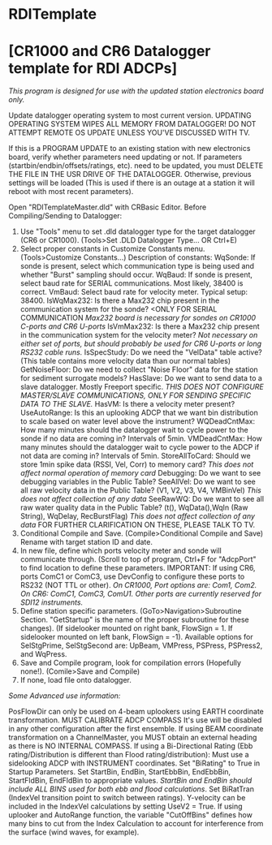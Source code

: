 # RDITemplate
# [CR1000 and CR6 Datalogger template for RDI ADCPs]

*This program is designed for use with the updated station electronics board only.*

Update datalogger operating system to most current version. UPDATING OPERATING SYSTEM WIPES ALL MEMORY FROM DATALOGGER! DO NOT ATTEMPT REMOTE OS UPDATE UNLESS YOU'VE DISCUSSED WITH TV.


If this is a PROGRAM UPDATE to an existing station with new electronics board, verify whether parameters need updating or not. If parameters (startbin/endbin/offsets/ratings, etc). need to be updated, you must DELETE THE FILE IN THE USR DRIVE OF THE DATALOGGER. Otherwise, previous settings will be loaded (This is used if there is an outage at a station it will reboot with most recent parameters).

Open "RDITemplateMaster.dld" with CRBasic Editor.
Before Compiling/Sending to Datalogger:
1. Use "Tools" menu to set .dld datalogger type for the target datalogger (CR6 or CR1000). (Tools>Set .DLD Datalogger Type... OR Ctrl+E)
2. Select proper constants in Customize Constants menu. (Tools>Customize Constants...)
  Description of constants:
    WqSonde: If sonde is present, select which communication type is being used and whether "Burst" sampling should occur.
    WqBaud: If sonde is present, select baud rate for SERIAL communications. Most likely, 38400 is correct.
    VmBaud: Select baud rate for velocity meter. Typical setup: 38400.
    IsWqMax232: Is there a Max232 chip present in the communication system for the sonde? <ONLY FOR SERIAL COMMUNICATION
      *Max232 board is necessary for sondes on CR1000 C-ports and CR6 U-ports*
    IsVmMax232: Is there a Max232 chip present in the communication system for the velocity meter?
      *Not necessary on either set of ports, but should probably be used for CR6 U-ports or long RS232 cable runs.*
    IsSpecStudy: Do we need the "VelData" table active? (This table contains more velocity data than our normal tables)
    GetNoiseFloor: Do we need to collect "Noise Floor" data for the station for sediment surrogate models?
    HasSlave: Do we want to send data to a slave datalogger. Mostly Freeport specific. 
      *THIS DOES NOT CONFIGURE MASTER/SLAVE COMMUNICATIONS, ONLY FOR SENDING SPECIFIC DATA TO THE SLAVE.*
    HasVM: Is there a velocity meter present?
    UseAutoRange: Is this an uplooking ADCP that we want bin distribution to scale based on water level above the instrument?
    WQDeadCntMax: How many minutes should the datalogger wait to cycle power to the sonde if no data are coming in? Intervals of 5min.
    VMDeadCntMax: How many minutes should the datalogger wait to cycle power to the ADCP if not data are coming in? Intervals of 5min.
    StoreAllToCard: Should we store 1min spike data (RSSI, Vel, Corr) to memory card?
      *This does not affect normal operation of memory card*
    Debugging: Do we want to see debugging variables in the Public Table?
    SeeAllVel: Do we want to see all raw velocity data in the Public Table? (V1, V2, V3, V4, VMBinVel)
      *This does not affect collection of any data*
    SeeRawWQ: Do we want to see all raw water quality data in the Public Table? (t(), WqData(),WqIn (Raw String), WqDelay, RecBurstFlag)
      *This does not affect collection of any data*
  FOR FURTHER CLARIFICATION ON THESE, PLEASE TALK TO TV.
3. Conditional Compile and Save. (Compile>Conditional Compile and Save) Rename with target station ID and date.
4. In new file, define which ports velocity meter and sonde will communicate through. (Scroll to top of program, Ctrl+F for "AdcpPort" to find location to define these parameters. IMPORTANT: If using CR6, ports ComC1 or ComC3, use DevConfig to configure these ports to RS232 (NOT TTL or other).
  *On CR1000, Port options are: Com1, Com2. On CR6: ComC1, ComC3, ComU1. Other ports are currently reserved for SDI12 instruments.*
5. Define station specific parameters. (GoTo>Navigation>Subroutine Section. "GetStartup" is the name of the proper subroutine for these changes). (If sidelooker mounted on right bank, FlowSign = 1. If sidelooker mounted on left bank, FlowSign = -1). Available options for SelStgPrime, SelStgSecond are: UpBeam, VMPress, PSPress, PSPress2, and WqPress.
6. Save and Compile program, look for compilation errors (Hopefully none!). (Comile>Save and Compile)
7. If none, load file onto datalogger.


*Some Advanced use information:*

PosFlowDir can only be used on 4-beam uplookers using EARTH coordinate transformation. MUST CALIBRATE ADCP COMPASS
  It's use will be disabled in any other configuration after the first ensemble.
If using BEAM coordinate transformation on a ChannelMaster, you MUST obtain an external heading as there is NO INTERNAL COMPASS.
If using a Bi-Directional Rating (Ebb rating/Distribution is different than Flood rating/distribution):
  Must use a sidelooking ADCP with INSTRUMENT coordinates.
  Set "BiRating" to True in Startup Parameters. 
  Set StartBin, EndBin, StartEbbBin, EndEbbBin, StartFldBin, EndFldBin to appropriate values. *StartBin and EndBin should include ALL     BINS used for both ebb and flood calculations*.
  Set BiRatTran (IndexVel transition point to switch between ratings).
Y-velocity can be included in the IndexVel calculations by setting UseV2 = True.
If using uplooker and AutoRange function, the variable "CutOffBins" defines how many bins to cut from the Index Calculation to account for interference from the surface (wind waves, for example).
